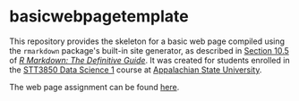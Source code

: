 # basicwebpagetemplate

This repository provides the skeleton for a basic web page compiled using the `rmarkdown` package's built-in site generator, as described in [Section 10.5](https://bookdown.org/yihui/rmarkdown/rmarkdown-site.html) of [_R Markdown: The Definitive Guide_](https://bookdown.org/yihui/rmarkdown/). It was created for students enrolled in the [STT3850 Data Science 1](https://stat-jet-asu.github.io/DataScience1/) course at [Appalachian State University](https://www.appstate.edu/).

The web page assignment can be found [here](https://stat-jet-asu.github.io/DataScience1/Projects/Project00.html).
